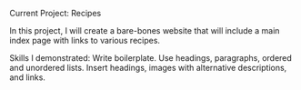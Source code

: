 Current Project: Recipes

In this project, I will create a bare-bones website that will include a main
index page with links to various recipes.


Skills I demonstrated:
Write boilerplate. Use headings, paragraphs, ordered and unordered lists. Insert headings, images with alternative descriptions, and links.
